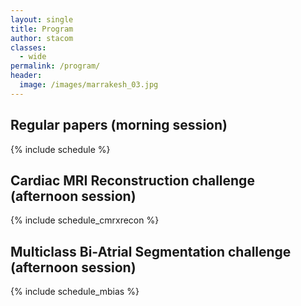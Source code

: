 ```yaml
---
layout: single
title: Program
author: stacom
classes:
  - wide
permalink: /program/
header:
  image: /images/marrakesh_03.jpg
---
```


## Regular papers (morning session)

{% include schedule %}

## Cardiac MRI Reconstruction challenge (afternoon session)

{% include schedule_cmrxrecon %}

## Multiclass Bi-Atrial Segmentation challenge (afternoon session)

{% include schedule_mbias %}